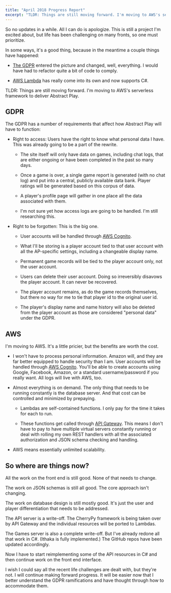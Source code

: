 ```yaml
---
title: "April 2018 Progress Report"
excerpt: "TLDR: Things are still moving forward. I'm moving to AWS's serverless framework to deliver Abstract Play."
---
```


So no updates in a while. All I can do is apologize. This is still a project I'm excited about, but life has been challenging on many fronts, so one must prioritize. 

In some ways, it's a good thing, because in the meantime a couple things have happened:

* [The GDPR](https://www.eugdpr.org/) entered the picture and changed, well, everything. I would have had to refactor quite a bit of code to comply.

* [AWS Lambda](https://aws.amazon.com/lambda/) has really come into its own and now supports C#.

TLDR: Things are still moving forward. I'm moving to AWS's serverless framework to deliver Abstract Play.

## GDPR

The GDPR has a number of requirements that affect how Abstract Play will have to function:

* Right to access: Users have the right to know what personal data I have. This was already going to be a part of the rewrite. 

  * The site itself will only have data on games, including chat logs, that are either ongoing or have been completed in the past so many days. 

  * Once a game is over, a single game report is generated (with no chat log) and put into a central, publicly available data bank. Player ratings will be generated based on this corpus of data.

  * A player's profile page will gather in one place all the data associated with them.

  * I'm not sure yet how access logs are going to be handled. I'm still researching this.

* Right to be forgotten: This is the big one.

  * User accounts will be handled through [AWS Cognito](https://aws.amazon.com/cognito/).

  * What I'll be storing is a player account tied to that user account with all the AP-specific settings, including a changeable display name.

  * Permanent game records will be tied to the player account only, not the user account.

  * Users can delete their user account. Doing so irreversibly disavows the player account. It can never be recovered.

  * The player account remains, as do the game records themselves, but there no way for me to tie that player id to the original user id.

  * The player's display name and name history will also be deleted from the player account as those are considered "personal data" under the GDPR.

## AWS 

I'm moving to AWS. It's a little pricier, but the benefits are worth the cost.

* I won't have to process personal information. Amazon will, and they are far better equipped to handle security than I am. User accounts will be handled through [AWS Cognito](https://aws.amazon.com/cognito/). You'll be able to create accounts using Google, Facebook, Amazon, or a standard username/password if you really want. All logs will live with AWS, too.

* Almost everything is on demand. The only thing that needs to be running constantly is the database server. And that cost can be controlled and minimized by prepaying.

  * Lambdas are self-contained functions. I only pay for the time it takes for each to run.

  * These functions get called through [API Gateway](https://aws.amazon.com/api-gateway/). This means I don't have to pay to have multiple virtual servers constantly running or deal with rolling my own REST handlers with all the associated authorization and JSON schema checking and handling. 

* AWS means essentially unlimited scalability.

## So where are things now?

All the work on the front end is still good. None of that needs to change.

The work on JSON schemas is still all good. The core approach isn't changing.

The work on database design is still mostly good. It's just the user and player differentiation that needs to be addressed.

The API server is a write-off. The CherryPy framework is being taken over by API Gateway and the individual resources will be ported to Lambdas.

The Games server is also a complete write-off. But I've already redone all that work in C#. (Ithaka is fully implemented.) The GitHub repos have been updated accordingly.

Now I have to start reimplementing some of the API resources in C# and then continue work on the front end interface.

I wish I could say all the recent life challenges are dealt with, but they're not. I will continue making forward progress. It will be easier now that I better understand the GDPR ramifications and have thought through how to accommodate them.
